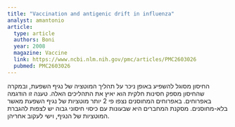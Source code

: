 ```yaml
---
title: "Vaccination and antigenic drift in influenza"
analyst: amantonio
article:
  type: article
  authors: Boni
  year: 2008
  magazine: Vaccine
  link: https://www.ncbi.nlm.nih.gov/pmc/articles/PMC2603026
  pubmed: PMC2603026
---
```


החיסון מסוגל להשפיע באופן ניכר על תהליך המוטציה של נגיף השפעת, ובמקרה שהחיסון מספק חסינות חלקית הוא יאיץ את התהליכים האלה. טענה זו הודגמה באפרוחים. באפרוחים המחוסנים נצפו פי 2 יותר מוטציות של נגיף השפעת מאשר בלא-מחוסנים.
מסקנת המחברים היא שבעונות עם כיסוי חיסוני גבוה יש לצפות להגברת המוטציות של הנגיף, וישי לעקוב אחריהן.
